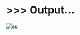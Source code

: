 # >>> Output...

[![ss](https://github.com/imvickykumar999/Python-Arduino/blob/main/ir_sensor/ir_sensor.png?raw=true)](https://github.com/imvickykumar999/Python-Arduino/blob/main/ir_sensor/ir_sensor.ino)
